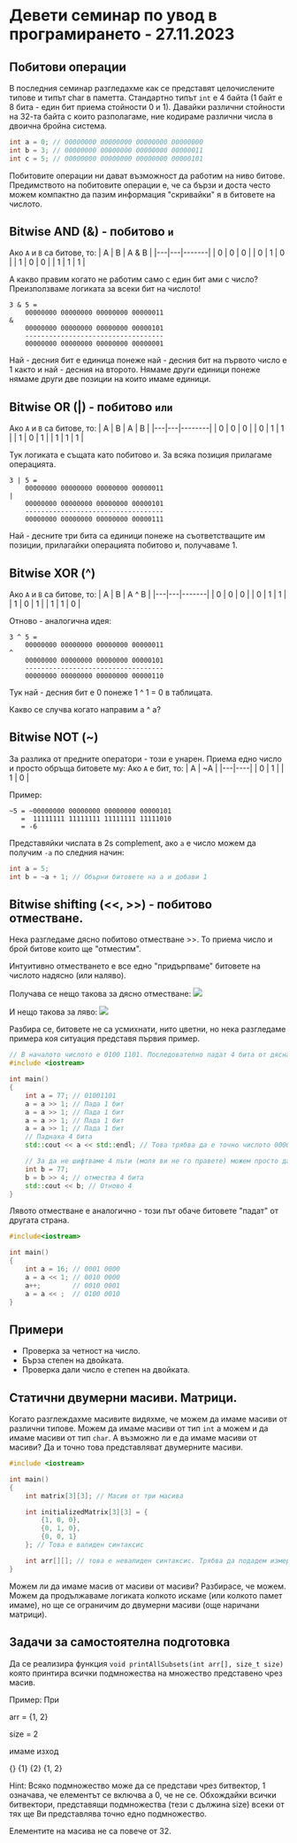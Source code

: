 # Девети семинар по увод в програмирането - 27.11.2023

## Побитови операции
В последния семинар разгледахме как се представят целочислените типове и типът char в паметта.
Стандартно типът `int` е 4 байта (1 байт е 8 бита - един бит приема стойности 0 и 1). Давайки различни стойности на 32-та байта с които разполагаме, ние кодираме различни числа в двоична бройна система.

```cpp
int a = 0; // 00000000 00000000 00000000 00000000
int b = 3; // 00000000 00000000 00000000 00000011
int c = 5; // 00000000 00000000 00000000 00000101
```

Побитовите операции ни дават възможност да работим на ниво битове. Предимството на побитовите операции е, че са бързи и доста често можем компактно да пазим информация "скривайки" я в битовете на числото. 

## Bitwise AND (&) - побитово `и`
Ако `A` и `B` са битове, то:
| A | B | A & B |
|---|---|-------|
| 0 | 0 |   0   |
| 0 | 1 |   0   |
| 1 | 0 |   0   |
| 1 | 1 |   1   |

А какво правим когато не работим само с един бит ами с число? Преизползваме логиката за всеки бит на числото!

```
3 & 5 = 
    00000000 00000000 00000000 00000011
&
    00000000 00000000 00000000 00000101
    -----------------------------------
    00000000 00000000 00000000 00000001
```
Най - десния бит е единица понеже най - десния бит на първото число е 1 както и най - десния на второто. Нямаме други единици понеже нямаме други две позиции на които имаме единици.

## Bitwise OR (|) - побитово `или`
Ако `A` и `B` са битове, то:
| A | B | A \| B |
|---|---|--------|
| 0 | 0 |   0    |
| 0 | 1 |   1    |
| 1 | 0 |   1    |
| 1 | 1 |   1    |

Тук логиката е същата като побитово и. За всяка позиция прилагаме операцията.

```
3 | 5 = 
    00000000 00000000 00000000 00000011
|
    00000000 00000000 00000000 00000101
    -----------------------------------
    00000000 00000000 00000000 00000111
```
Най - десните три бита са единици понеже на съответстващите им позиции, прилагайки операцията побитово и, получаваме 1.

## Bitwise XOR (^)
Ако `A` и `B` са битове, то:
| A | B | A ^ B |
|---|---|-------|
| 0 | 0 |   0   |
| 0 | 1 |   1   |
| 1 | 0 |   1   |
| 1 | 1 |   0   |

Отново - аналогична идея:
```
3 ^ 5 = 
    00000000 00000000 00000000 00000011
^
    00000000 00000000 00000000 00000101
    -----------------------------------
    00000000 00000000 00000000 00000110
```
Тук най - десния бит е 0 понеже 1 ^ 1 = 0 в таблицата.

Какво се случва когато направим a ^ a?
## Bitwise NOT (~)
За разлика от предните оператори - този е унарен. Приема едно число и просто обръща битовете му:
Ако `A` е бит, то:
| A | ~A |
|---|----|
| 0 |  1 |
| 1 |  0 |

Пример:
```
~5 = ~00000000 00000000 00000000 00000101
   =  11111111 11111111 11111111 11111010
   = -6
```

Представяйки числата в 2s complement, ако `a` е число можем да получим `-a` по следния начин:
```cpp
int a = 5;
int b = ~a + 1; // Обърни битовете на а и добави 1
```

## Bitwise shifting (<<, >>) - побитово отместване.
Нека разгледаме дясно побитово отместване >>. То приема число и брой битове които ще "отместим".

Интуитивно отместването е все едно "придърпваме" битовете на числото надясно (или наляво).

Получава се нещо такова за дясно отместване:
![](https://cdn.getmidnight.com/84f7b02a8128f5f5775611244c24b941/2021/02/ezgif.com-gif-maker--2--1.gif)

И нещо такова за ляво:
![](https://cdn.getmidnight.com/84f7b02a8128f5f5775611244c24b941/2021/02/ezgif.com-gif-maker--1-.gif)

Разбира се, битовете не са усмихнати, нито цветни, но нека разгледаме примера коя ситуация представя първия пример.

```cpp
// В началото числото е 0100 1101. Последователно падат 4 бита от дясната страна. 
#include <iostream>

int main()
{
    int a = 77; // 01001101
    a = a >> 1; // Пада 1 бит
    a = a >> 1; // Пада 1 бит
    a = a >> 1; // Пада 1 бит
    a = a >> 1; // Пада 1 бит
    // Паднаха 4 бита
    std::cout << a << std::endl; // Това трябва да е точно числото 0000 0100 което е 4.

    // За да не шифтваме 4 пъти (моля ви не го правете) можем просто да напишем
    int b = 77;
    b = b >> 4; // отмества 4 бита
    std::cout << b; // Отново 4
}
```
Лявото отместване е аналогично - този път обаче битовете "падат" от другата страна.
```cpp
#include<iostream>

int main()
{
    int a = 16; // 0001 0000
    a = a << 1; // 0010 0000
    a++;        // 0010 0001
    a = a << ;  // 0100 0010
}
```
## Примери
* Проверка за четност на число.
* Бърза степен на двойката.
* Проверка дали число е степен на двойката.

## Статични двумерни масиви. Матрици.
Когато разглеждахме масивите видяхме, че можем да имаме масиви от различни типове. Можем да имаме масиви от тип `int` а можем и да имаме масиви от тип `char`. А възможно ли е да имаме масиви от масиви?
Да и точно това представляват двумерните масиви.
```cpp
#include <iostream>

int main()
{
    int matrix[3][3]; // Масив от три масива

    int initializedMatrix[3][3] = {
        {1, 0, 0},
        {0, 1, 0},
        {0, 0, 1}
    }; // Това е валиден синтаксис

    int arr[][]; // това е невалиден синтаксис. Трябва да подадем измеренията на масива.
}
```
Можем ли да имаме масив от масиви от масиви? Разбирасе, че можем. Можем да продължаваме логиката колкото искаме (или колкото памет имаме), но ще се ограничим до двумерни масиви (още наричани матрици).

## Задачи за самостоятелна подготовка
Да се реализира функция ```void printAllSubsets(int arr[], size_t size)``` която принтира всички подмножества на множество представено чрез масив.

Пример:
При

arr = {1, 2}

size = 2

имаме изход

{}
{1}
{2}
{1, 2}

Hint: Всяко подмножество може да се представи чрез битвектор, 1 означава, че елементът се включва а 0, че не се. Обхождайки всички битвектори, представящи подмножества (тези с дължина size) всеки от тях ще Ви представлява точно едно подмножество. 

Елементите на масива не са повече от 32.